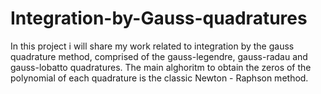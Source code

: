 # Integration-by-Gauss-quadratures
In this project i will share my work related to integration by the gauss quadrature method, comprised of the gauss-legendre, gauss-radau and gauss-lobatto quadratures.
The main alghoritm to obtain the zeros of the polynomial of each quadrature is the classic Newton - Raphson method.
